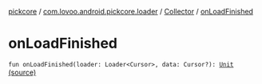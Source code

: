 [pickcore](../../index.md) / [com.lovoo.android.pickcore.loader](../index.md) / [Collector](index.md) / [onLoadFinished](./on-load-finished.md)

# onLoadFinished

`fun onLoadFinished(loader: Loader<Cursor>, data: Cursor?): `[`Unit`](https://kotlinlang.org/api/latest/jvm/stdlib/kotlin/-unit/index.html) [(source)](https://github.com/lovoo/android-pickpic/blob/master/pickcore/src/main/kotlin/com/lovoo/android/pickcore/loader/Collector.kt#L32)